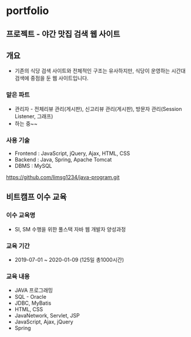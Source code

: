 # portfolio
## 프로젝트 - 야간 맛집 검색 웹 사이트

## 개요 
* 기존의 식당 검색 사이트와 전체적인 구조는 유사하지만, 식당이 운영하는 시간대 검색에 중점을 둔 웹 사이트입니다.

### 맡은 파트
* 관리자 - 전체리뷰 관리(게시판), 신고리뷰 관리(게시판), 방문자 관리(Session Listener, 그래프)
* 하는 중~~

### 사용 기술 
* Frontend : JavaScript, jQuery, Ajax, HTML, CSS
* Backend : Java, Spring, Apache Tomcat
* DBMS : MySQL

<https://github.com/limsg1234/java-program.git>


## 비트캠프 이수 교육

### 이수 교육명
* SI, SM 수행을 위한 풀스택 자바 웹 개발자 양성과정

### 교육 기간
* 2019-07-01 ~ 2020-01-09 (125일 총1000시간)

### 교육 내용
* JAVA 프로그래밍
* SQL - Oracle
* JDBC, MyBatis
* HTML, CSS
* JavaNetwork, Servlet, JSP
* JavaScript, Ajax, jQuery
* Spring
